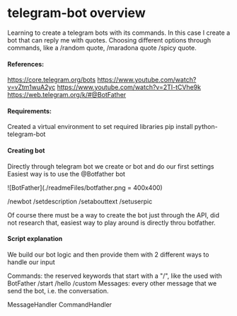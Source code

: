 # telegram-bot overview
Learning to create a telegram bots with its commands.
In this case I create a bot that can reply me with quotes.
Choosing different options through commands, like a /random quote, /maradona quote /spicy quote.


#### References:
https://core.telegram.org/bots
https://www.youtube.com/watch?v=vZtm1wuA2yc
https://www.youtube.com/watch?v=2TI-tCVhe9k
https://web.telegram.org/k/#@BotFather

#### Requirements:
Created a virtual environment to set required libraries
pip install python-telegram-bot

#### Creating bot
Directly through telegram bot we create or bot and do our first settings
Easiest way is to use the @Botfather bot

![BotFather](./readmeFiles/botfather.png = 400x400)

/newbot
/setdescription
/setabouttext
/setuserpic

Of course there must be a way to create the bot just through the API, did not research that, easiest way to play around is directly throu botfather.

#### Script explanation
We build our bot logic and then provide them with 2 different ways to handle our input

Commands: the reserved keywords that start with a "/", like the used with BotFather /start /hello /custom
Messages: every other message that we send the bot, i.e. the conversation.

MessageHandler 
CommandHandler

